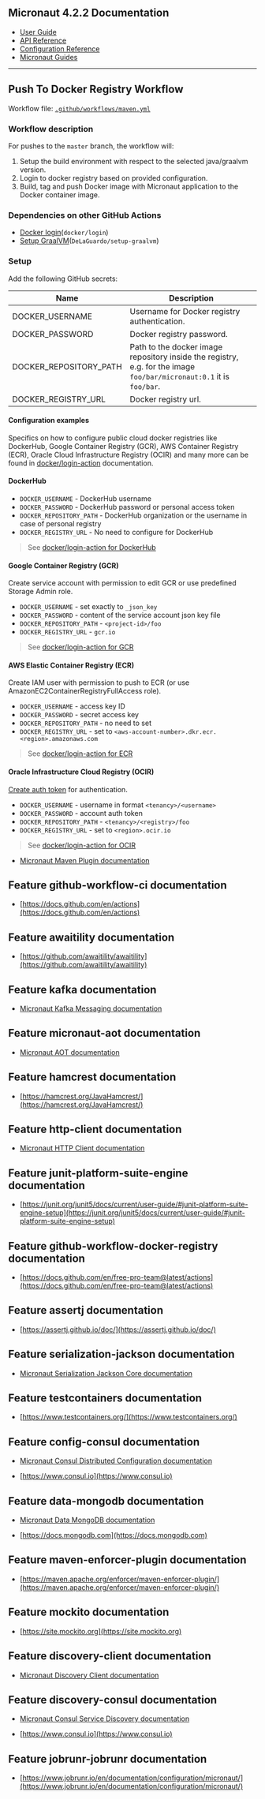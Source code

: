 ## Micronaut 4.2.2 Documentation

- [User Guide](https://docs.micronaut.io/4.2.2/guide/index.html)
- [API Reference](https://docs.micronaut.io/4.2.2/api/index.html)
- [Configuration Reference](https://docs.micronaut.io/4.2.2/guide/configurationreference.html)
- [Micronaut Guides](https://guides.micronaut.io/index.html)
---

## Push To Docker Registry Workflow

Workflow file: [`.github/workflows/maven.yml`](.github/workflows/maven.yml)

### Workflow description
For pushes to the `master` branch, the workflow will:
1. Setup the build environment with respect to the selected java/graalvm version.
2. Login to docker registry based on provided configuration.
3. Build, tag and push Docker image with Micronaut application to the Docker container image.

### Dependencies on other GitHub Actions
- [Docker login](`https://github.com/docker/login-action`)(`docker/login`)
- [Setup GraalVM](`https://github.com/DeLaGuardo/setup-graalvm`)(`DeLaGuardo/setup-graalvm`)

### Setup
Add the following GitHub secrets:

| Name | Description |
| ---- | ----------- |
| DOCKER_USERNAME | Username for Docker registry authentication. |
| DOCKER_PASSWORD | Docker registry password. |
| DOCKER_REPOSITORY_PATH | Path to the docker image repository inside the registry, e.g. for the image `foo/bar/micronaut:0.1` it is `foo/bar`. |
| DOCKER_REGISTRY_URL | Docker registry url. |
#### Configuration examples
Specifics on how to configure public cloud docker registries like DockerHub, Google Container Registry (GCR), AWS Container Registry (ECR),
Oracle Cloud Infrastructure Registry (OCIR) and many more can be found in [docker/login-action](https://github.com/docker/login-action)
documentation.

#### DockerHub

- `DOCKER_USERNAME` - DockerHub username
- `DOCKER_PASSWORD` - DockerHub password or personal access token
- `DOCKER_REPOSITORY_PATH` - DockerHub organization or the username in case of personal registry
- `DOCKER_REGISTRY_URL` - No need to configure for DockerHub

> See [docker/login-action for DockerHub](https://github.com/docker/login-action#dockerhub)

#### Google Container Registry (GCR)
Create service account with permission to edit GCR or use predefined Storage Admin role.

- `DOCKER_USERNAME` - set exactly to `_json_key`
- `DOCKER_PASSWORD` - content of the service account json key file
- `DOCKER_REPOSITORY_PATH` - `<project-id>/foo`
- `DOCKER_REGISTRY_URL` - `gcr.io`

> See [docker/login-action for GCR](https://github.com/docker/login-action#google-container-registry-gcr)

#### AWS Elastic Container Registry (ECR)
Create IAM user with permission to push to ECR (or use AmazonEC2ContainerRegistryFullAccess role).

- `DOCKER_USERNAME` - access key ID
- `DOCKER_PASSWORD` - secret access key
- `DOCKER_REPOSITORY_PATH` - no need to set
- `DOCKER_REGISTRY_URL` - set to `<aws-account-number>.dkr.ecr.<region>.amazonaws.com`

> See [docker/login-action for ECR](https://github.com/docker/login-action#aws-elastic-container-registry-ecr)

#### Oracle Infrastructure Cloud Registry (OCIR)
[Create auth token](https://www.oracle.com/webfolder/technetwork/tutorials/obe/oci/registry/index.html#GetanAuthToken) for authentication.

- `DOCKER_USERNAME` - username in format `<tenancy>/<username>`
- `DOCKER_PASSWORD` - account auth token
- `DOCKER_REPOSITORY_PATH` - `<tenancy>/<registry>/foo`
- `DOCKER_REGISTRY_URL` - set to `<region>.ocir.io`

> See [docker/login-action for OCIR](https://github.com/docker/login-action#oci-oracle-cloud-infrastructure-registry-ocir)


- [Micronaut Maven Plugin documentation](https://micronaut-projects.github.io/micronaut-maven-plugin/latest/)
## Feature github-workflow-ci documentation

- [https://docs.github.com/en/actions](https://docs.github.com/en/actions)


## Feature awaitility documentation

- [https://github.com/awaitility/awaitility](https://github.com/awaitility/awaitility)


## Feature kafka documentation

- [Micronaut Kafka Messaging documentation](https://micronaut-projects.github.io/micronaut-kafka/latest/guide/index.html)


## Feature micronaut-aot documentation

- [Micronaut AOT documentation](https://micronaut-projects.github.io/micronaut-aot/latest/guide/)


## Feature hamcrest documentation

- [https://hamcrest.org/JavaHamcrest/](https://hamcrest.org/JavaHamcrest/)


## Feature http-client documentation

- [Micronaut HTTP Client documentation](https://docs.micronaut.io/latest/guide/index.html#nettyHttpClient)


## Feature junit-platform-suite-engine documentation

- [https://junit.org/junit5/docs/current/user-guide/#junit-platform-suite-engine-setup](https://junit.org/junit5/docs/current/user-guide/#junit-platform-suite-engine-setup)


## Feature github-workflow-docker-registry documentation

- [https://docs.github.com/en/free-pro-team@latest/actions](https://docs.github.com/en/free-pro-team@latest/actions)


## Feature assertj documentation

- [https://assertj.github.io/doc/](https://assertj.github.io/doc/)


## Feature serialization-jackson documentation

- [Micronaut Serialization Jackson Core documentation](https://micronaut-projects.github.io/micronaut-serialization/latest/guide/)


## Feature testcontainers documentation

- [https://www.testcontainers.org/](https://www.testcontainers.org/)


## Feature config-consul documentation

- [Micronaut Consul Distributed Configuration documentation](https://docs.micronaut.io/latest/guide/index.html#distributedConfigurationConsul)

- [https://www.consul.io](https://www.consul.io)


## Feature data-mongodb documentation

- [Micronaut Data MongoDB documentation](https://micronaut-projects.github.io/micronaut-data/latest/guide/#mongo)

- [https://docs.mongodb.com](https://docs.mongodb.com)


## Feature maven-enforcer-plugin documentation

- [https://maven.apache.org/enforcer/maven-enforcer-plugin/](https://maven.apache.org/enforcer/maven-enforcer-plugin/)


## Feature mockito documentation

- [https://site.mockito.org](https://site.mockito.org)


## Feature discovery-client documentation

- [Micronaut Discovery Client documentation](https://micronaut-projects.github.io/micronaut-discovery-client/latest/guide/)


## Feature discovery-consul documentation

- [Micronaut Consul Service Discovery documentation](https://docs.micronaut.io/latest/guide/index.html#serviceDiscoveryConsul)

- [https://www.consul.io](https://www.consul.io)


## Feature jobrunr-jobrunr documentation

- [https://www.jobrunr.io/en/documentation/configuration/micronaut/](https://www.jobrunr.io/en/documentation/configuration/micronaut/)


